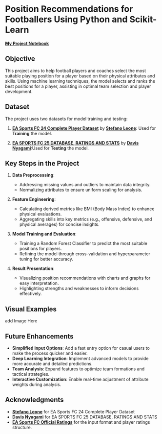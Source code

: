 # Position Recommendations for Footballers Using Python and Scikit-Learn


**[My Project Notebook](https://github.com/subhakritsc/Position-Recommendations-for-Footballers/blob/main/Football%20Position%20Selection%20Test.ipynb)**


## Objective

This project aims to help football players and coaches select the most suitable playing position for a player based on their physical attributes and skills. Using machine learning techniques, the model selects and ranks the best positions for a player, assisting in optimal team selection and player development.


## Dataset

The project uses two datasets for model training and testing:

1. **[EA Sports FC 24 Complete Player Dataset](https://www.kaggle.com/datasets/stefanoleone992/ea-sports-fc-24-complete-player-dataset)** by **[Stefano Leone](https://www.kaggle.com/stefanoleone992)**: Used for **Training** the model.

2. **[EA SPORTS FC 25 DATABASE, RATINGS AND STATS](https://www.kaggle.com/datasets/nyagami/ea-sports-fc-25-database-ratings-and-stats)** by **[Davis Nyagami](https://www.kaggle.com/nyagami)**:Used for **Testing** the model.


## Key Steps in the Project

1. **Data Preprocessing**:
   - Addressing missing values and outliers to maintain data integrity.
   - Normalizing attributes to ensure uniform scaling for analysis.

2. **Feature Engineering**:
   - Calculating derived metrics like BMI (Body Mass Index) to enhance physical evaluations.
   - Aggregating skills into key metrics (e.g., offensive, defensive, and physical averages) for concise insights.

3. **Model Training and Evaluation**:
   - Training a Random Forest Classifier to predict the most suitable positions for players.
   - Refining the model through cross-validation and hyperparameter tuning for better accuracy.

4. **Result Presentation**:
   - Visualizing position recommendations with charts and graphs for easy interpretation.
   - Highlighting strengths and weaknesses to inform decisions effectively.

## Visual Examples
add Image Here

## Future Enhancements

- **Simplified Input Options**: Add a fast entry option for casual users to make the process quicker and easier.
- **Deep Learning Integration**: Implement advanced models to provide more accurate and detailed predictions.
- **Team Analysis**: Expand features to optimize team formations and tactical strategies.
- **Interactive Customization**: Enable real-time adjustment of attribute weights during analysis.


## Acknowledgments

- **[Stefano Leone](https://www.kaggle.com/stefanoleone992)** for EA Sports FC 24 Complete Player Dataset
- **[Davis Nyagami](https://www.kaggle.com/nyagami)** for EA SPORTS FC 25 DATABASE, RATINGS AND STATS
- **[EA Sports FC Official Ratings](https://www.ea.com/games/ea-sports-fc/ratings)** for the input format and player ratings structure.


